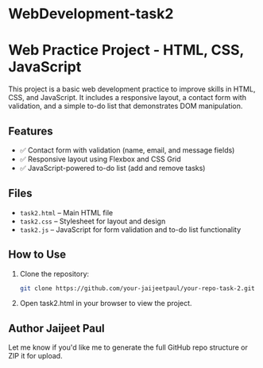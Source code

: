 # WebDevelopment-task2

# Web Practice Project - HTML, CSS, JavaScript

This project is a basic web development practice to improve skills in HTML, CSS, and JavaScript. It includes a responsive layout, a contact form with validation, and a simple to-do list that demonstrates DOM manipulation.

## Features

- ✅ Contact form with validation (name, email, and message fields)
- ✅ Responsive layout using Flexbox and CSS Grid
- ✅ JavaScript-powered to-do list (add and remove tasks)

## Files

- `task2.html` – Main HTML file  
- `task2.css` – Stylesheet for layout and design  
- `task2.js` – JavaScript for form validation and to-do list functionality

## How to Use

1. Clone the repository:
   ```bash
   git clone https://github.com/your-jaijeetpaul/your-repo-task-2.git

2. Open task2.html in your browser to view the project.

Author
Jaijeet Paul
---

Let me know if you'd like me to generate the full GitHub repo structure or ZIP it for upload.
